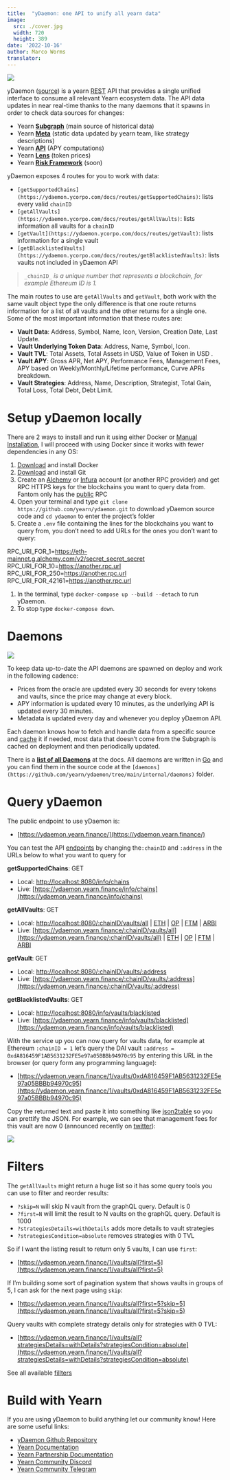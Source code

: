 ```yaml
---
title:  "yDaemon: one API to unify all yearn data"
image:
  src: ./cover.jpg
  width: 720
  height: 389
date: '2022-10-16'
author: Marco Worms
translator:
---
```


![](./cover.jpg?w=720&h=389)

yDaemon ([source](https://github.com/yearn/ydaemon)) is a yearn  [REST](https://restfulapi.net/)  API that provides a single unified interface to consume all relevant Yearn ecosystem data. The API data updates in near real-time thanks to the many daemons that it spawns in order to check data sources for changes:

-   Yearn  [**Subgraph**](https://medium.com/iearn/subgraphs-explained-yearning-for-data-4e90d18e33e)  (main source of historical data)
-   Yearn  [**Meta**](https://github.com/yearn/ydaemon/tree/main/data/meta)  (static data updated by yearn team, like strategy descriptions)
-   Yearn  [**API**](https://docs.yearn.finance/vaults/yearn-api)  (APY computations)
-   Yearn  [**Lens**](https://docs.yearn.finance/vaults/yearn-lens/)  (token prices)
-   Yearn  [**Risk Framework**](https://docs.yearn.finance/resources/risks/risk-score)  (soon)

yDaemon exposes 4 routes for you to work with data:

-   `[getSupportedChains](https://ydaemon.ycorpo.com/docs/routes/getSupportedChains)`: lists every valid  `chainID`
-   `[getAllVaults](https://ydaemon.ycorpo.com/docs/routes/getAllVaults)`: lists information all vaults for a  `chainID`
-   `[getVault](https://ydaemon.ycorpo.com/docs/routes/getVault)`: lists information for a single vault
-   `[getBlacklistedVaults](https://ydaemon.ycorpo.com/docs/routes/getBlacklistedVaults)`: lists vaults not included in yDaemon API

> `_chainID_` _is a unique number that represents a blockchain, for example Ethereum ID is 1._

The main routes to use are  `getAllVaults`  and  `getVault`, both work with the same vault object type the only difference is that one route returns information for a list of all vaults and the other returns for a single one. Some of the most important information that these routes are:

-   **Vault Data**: Address, Symbol, Name, Icon, Version, Creation Date, Last Update.
-   **Vault Underlying Token Data**: Address, Name, Symbol, Icon.
-   **Vault TVL**: Total Assets, Total Assets in USD, Value of Token in USD .
-   **Vault APY**: Gross APR, Net APY, Performance Fees, Management Fees, APY based on Weekly/Monthly/Lifetime performance, Curve APRs breakdown.
-   **Vault Strategies**: Address, Name, Description, Strategist, Total Gain, Total Loss, Total Debt, Debt Limit.

# Setup yDaemon locally

There are 2 ways to install and run it using either Docker or  [Manual Installation](https://github.com/yearn/ydaemon/blob/main/INSTALL.md), I will proceed with using Docker since it works with fewer dependencies in any OS:

1.  [Download](https://docs.docker.com/get-docker/)  and install Docker
2.  [Download](https://git-scm.com/downloads)  and install Git
3.  Create an  [Alchemy](https://auth.alchemyapi.io/)  or  [Infura](https://infura.io/)  account (or another RPC provider) and get RPC HTTPS keys for the blockchains you want to query data from. Fantom only has the  [public](https://docs.fantom.foundation/api/public-api-endpoints)  RPC
4.  Open your terminal and type  `git clone https://github.com/yearn/ydaemon.git`  to download yDaemon source code and  `cd ydaemon`  to enter the project’s folder
5.  Create a  `.env`  file containing the lines for the blockchains you want to query from, you don’t need to add URLs for the ones you don’t want to query:

RPC_URI_FOR_1=https://eth-mainnet.g.alchemy.com/v2/secret_secret_secret  
RPC_URI_FOR_10=https://another.rpc.url  
RPC_URI_FOR_250=https://another.rpc.url  
RPC_URI_FOR_42161=https://another.rpc.url

1.  In the terminal, type  `docker-compose up --build --detach`  to run yDaemon.
2.  To stop type  `docker-compose down`.

# Daemons

![](./image1.jpg?w=720&h=257)

To keep data up-to-date the API daemons are spawned on deploy and work in the following cadence:

-   Prices from the oracle are updated every 30 seconds for every tokens and vaults, since the price may change at every block.
-   APY information is updated every 10 minutes, as the underlying API is updated every 30 minutes.
-   Metadata is updated every day and whenever you deploy yDaemon API.

Each daemon knows how to fetch and handle data from a specific source and  [cache](https://ydaemon.ycorpo.com/docs/daemons/intro#cache)  it if needed, most data that doesn’t come from the Subgraph is cached on deployment and then periodically updated.

There is a  [**list of all Daemons**](https://ydaemon.ycorpo.com/docs/daemons/list)  at the docs. All daemons are written in  [Go](https://go.dev/)  and you can find them in the source code at the  `[daemons](https://github.com/yearn/ydaemon/tree/main/internal/daemons)`  folder.

# Query yDaemon

The public endpoint to use yDaemon is:

-   [https://ydaemon.yearn.finance/](https://ydaemon.yearn.finance/)

You can test the API  [endpoints](https://github.com/yearn/ydaemon#endpoints)  by changing the`:chainID`  and  `:address`  in the URLs below to what you want to query for

**getSupportedChains**: GET

-   Local:  [http://localhost:8080/info/chains](http://localhost:8080/info/chains)
-   Live:  [https://ydaemon.yearn.finance/info/chains](https://ydaemon.yearn.finance/info/chains)

**getAllVaults**: GET

-   Local:  [http://localhost:8080/:chainID/vaults/all](http://localhost:8080/:chainID/vaults/all)  |  [ETH](http://localhost:8080/1/vaults/all)  |  [OP](http://localhost:8080/10/vaults/all)  |  [FTM](http://localhost:8080/250/vaults/all)  |  [ARBI](http://localhost:8080/42161/vaults/all)
-   Live:  [https://ydaemon.yearn.finance/:chainID/vaults/all](https://ydaemon.yearn.finance/:chainID/vaults/all)  |  [ETH](https://ydaemon.yearn.finance/1/vaults/all)  |  [OP](https://ydaemon.yearn.finance/10/vaults/all)  |  [FTM](https://ydaemon.yearn.finance/250/vaults/all)  |  [ARBI](https://ydaemon.yearn.finance/42161/vaults/all)

**getVault**: GET

-   Local:  [http://localhost:8080/:chainID/vaults/:address](http://localhost:8080/:chainID/vaults/:address)
-   Live:  [https://ydaemon.yearn.finance/:chainID/vaults/:address](https://ydaemon.yearn.finance/:chainID/vaults/:address)

**getBlacklistedVaults**: GET

-   Local:  [http://localhost:8080/info/vaults/blacklisted](http://localhost:8080/info/vaults/blacklisted)
-   Live:  [https://ydaemon.yearn.finance/info/vaults/blacklisted](https://ydaemon.yearn.finance/info/vaults/blacklisted)

With the service up you can now query for vaults data, for example at Ethereum  `:chainID = 1`  let’s query the DAI vault  `:address = 0xdA816459F1AB5631232FE5e97a05BBBb94970c95`  by entering this URL in the browser (or query form any programming language):

-   [https://ydaemon.yearn.finance/1/vaults/0xdA816459F1AB5631232FE5e97a05BBBb94970c95](https://ydaemon.yearn.finance/1/vaults/0xdA816459F1AB5631232FE5e97a05BBBb94970c95)

Copy the returned text and paste it into something like  [json2table](http://json2table.com/)  so you can prettify the JSON. For example, we can see that management fees for this vault are now 0 (announced recently on  [twitter](https://twitter.com/iearnfinance/status/1565217164122103809)):

![](./image2.jpg?w=471&h=298)

# Filters

The  `getAllVaults`  might return a huge list so it has some query tools you can use to filter and reorder results:

-   `?skip=N`  will skip N vault from the graphQL query. Default is 0
-   `?first=N`  will limit the result to N vaults on the graphQL query. Default is 1000
-   `?strategiesDetails=withDetails`  adds more details to vault strategies
-   `?strategiesCondition=absolute`  removes strategies with 0 TVL

So if I want the listing result to return only 5 vaults, I can use  `first`:

-   [https://ydaemon.yearn.finance/1/vaults/all?first=5](https://ydaemon.yearn.finance/1/vaults/all?first=5)

If I’m building some sort of pagination system that shows vaults in groups of 5, I can ask for the next page using  `skip`:

-   [https://ydaemon.yearn.finance/1/vaults/all?first=5?skip=5](https://ydaemon.yearn.finance/1/vaults/all?first=5?skip=5)

Query vaults with complete strategy details only for strategies with 0 TVL:

-   [https://ydaemon.yearn.finance/1/vaults/all?strategiesDetails=withDetails?strategiesCondition=absolute](https://ydaemon.yearn.finance/1/vaults/all?strategiesDetails=withDetails?strategiesCondition=absolute)

See all available  [fillters](https://github.com/yearn/ydaemon#endpoints)

# Build with Yearn

If you are using yDaemon to build anything let our community know! Here are some useful links:

-   [yDaemon Github Repository](https://github.com/yearn/ydaemon)
-   [Yearn Documentation](https://docs.yearn.finance/)
-   [Yearn Partnership Documentation](https://docs.yearn.finance/partners/introduction)
-   [Yearn Community Discord](https://discord.com/invite/yearn)
-   [Yearn Community Telegram](https://t.me/yearnfinance)
